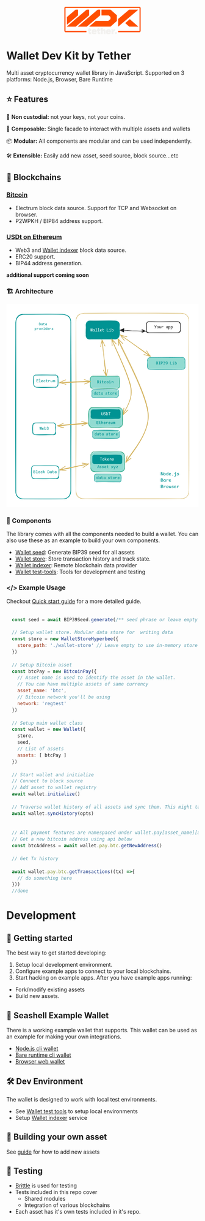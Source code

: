 
<p align="center" width="100">
<a href="https://github.com/tetherto/lib-wallet">
<img src="./assets/logo.png" width="200" align="center"/>
</a>
</p>

# Wallet Dev Kit by Tether

Multi asset cryptocurrency wallet library in JavaScript.
Supported on 3 platforms:  Node.js, Browser, Bare Runtime


## ⭐ Features

🔑 **Non custodial:** not your keys, not your coins.

🧩 **Composable:** Single facade to interact with multiple assets and wallets

📦 **Modular:** All components are modular and can be used independently.

🛠️ **Extensible:** Easily add new asset, seed source, block source...etc

## 🔗 Blockchains

### [Bitcoin](./blockchains/wallet-pay-btc.md)
- Electrum block data source. Support for TCP and Websocket on browser. 
- P2WPKH / BIP84 address support.

### [USDt on Ethereum](./blockchains/wallet-pay-eth-erc20.md)
- Web3 and [Wallet indexer](./components/wallet-indexer.md) block data source.
- ERC20 support.
- BIP44 address generation.

**additional support coming soon**


### 🏗️ Architecture
![Architecture](./assets/architecture.png)

### 🧩 Components
The library comes with all the components needed to build a wallet. You can also use these as an example to build your own components.

- [Wallet seed](./components/wallet-seed.md): Generate BIP39 seed for all assets 
- [Wallet store](./components/wallet-store.md): Store transaction history and track state.
- [Wallet indexer](./components/wallet-indexer.md): Remote blockchain data provider
- [Wallet test-tools](./components/wallet-test-tools.md): Tools for development and testing 

### **</>**  Example Usage

Checkout [Quick start guide](./guides/getting-started.md) for a more detailed guide.

```javascript

  const seed = await BIP39Seed.generate(/** seed phrase or leave empty to generate one */)

  // Setup wallet store. Modular data store for  writing data
  const store = new WalletStoreHyperbee({
    store_path: './wallet-store' // Leave empty to use in-memory store
  })

  // Setup Bitcoin asset
  const btcPay = new BitcoinPay({
    // Asset name is used to identify the asset in the wallet.
    // You can have multiple assets of same currency
    asset_name: 'btc',
    // Bitcoin network you'll be using
    network: 'regtest'
  })

  // Setup main wallet class
  const wallet = new Wallet({
    store,
    seed,
    // List of assets 
    assets: [ btcPay ]
  })

  // Start wallet and initialize
  // Connect to block source 
  // Add asset to wallet registry 
  await wallet.initialize()

  // Traverse wallet history of all assets and sync them. This might take a while depending on wallet size 
  await wallet.syncHistory(opts)


  // All payment features are namespaced under wallet.pay[asset_name][action](opts, ...args)
  // Get a new bitcoin address using api below
  const btcAddress = await wallet.pay.btc.getNewAddress()

  // Get Tx history

  await wallet.pay.btc.getTransactions((tx) =>{
    // do something here 
  }))
  //done 

```

# Development

## 🚀 Getting started

The best way to get started developing:

1. Setup local development environment.
2. Configure example apps to connect to your local blockchains.
3. Start hacking on example apps.
After you have example apps running:
- Fork/modify existing assets
- Build new assets.

## 🐚 Seashell Example Wallet
There is a working example wallet that supports. This wallet can be used as an example for making your own integrations.
- [Node.js cli wallet](./examples/node/seashell-node.md)
- [Bare runtime cli wallet](./examples/bare/seashell-bare.md)
- [Browser web wallet](./examples/web/seashell-web.md)

## 🛠️ Dev Environment
The wallet is designed to work with local test environments. 
- See [Wallet test tools](./components/wallet-test-tools.md) to setup local environments 
- Setup [Wallet indexer](./components/wallet-indexer.md) service

## 🍱 Building your own asset
See [guide](./guides/integrating-new-assets.md) for how to add new assets

## 🧪 Testing
- [Brittle](https://github.com/holepunchto/brittle) is used for testing
- Tests included in this repo cover
    - Shared modules
    - Integration of various blockchains
- Each asset has it's own tests included in it's repo.
